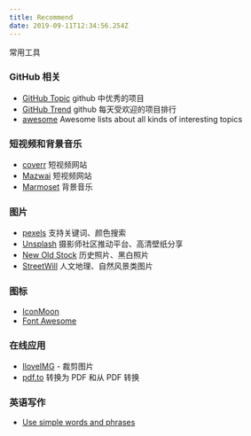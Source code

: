 ```yaml
---
title: Recommend
date: 2019-09-11T12:34:56.254Z
---
```

常用工具

### GitHub 相关

* [GitHub Topic](https://github.com/topics) github 中优秀的项目
* [GitHub Trend](https://github.com/trending) github 每天受欢迎的项目排行
* [awesome](https://github.com/sindresorhus/awesome) Awesome lists about all kinds of interesting topics

### 短视频和背景音乐

* [coverr](https://coverr.co/) 短视频网站
* [Mazwai](http://mazwai.com/#/)  短视频网站
* [Marmoset](https://www.marmosetmusic.com/) 背景音乐

### 图片

* [pexels](https://www.pexels.com/)  支持关键词、颜色搜索
* [Unsplash](https://unsplash.com/)  摄影师社区推动平台、高清壁纸分享
* [New Old Stock](https://nos.twnsnd.co/)  历史照片、黑白照片
* [StreetWill](http://streetwill.co/)  人文地理、自然风景类图片

### 图标

* [IconMoon](https://icomoon.io/#home)
* [Font Awesome](https://fontawesome.com/)

### 在线应用

* [IloveIMG](https://www.iloveimg.com/zh-cn) - 裁剪图片
* [pdf.to](https://pdf.to/)  转换为 PDF 和从 PDF 转换

### 英语写作

* [Use simple words and phrases](https://www.plainlanguage.gov/guidelines/words/use-simple-words-phrases/)
